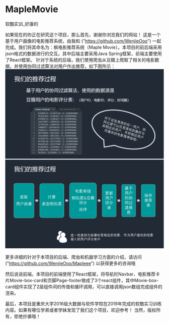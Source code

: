 # MapleMovie
软酷实训_好康的

如果现在的你正在研究这个项目，那么首先，谢谢你浏览我们的网站！
这是一个基于用户画像的电影推荐系统，由我和 ("https://github.com/WenjieOoo") 一起完成。我们将其命名为：枫电影推荐系统（Maple Movie）。本项目的前后端采用json格式的数据进行的交互。其中后端主要采用Java Spring框架，前端主要使用了React框架。
针对于系统的后端，我们使用爬虫从豆瓣上爬取了相关的电影数据，并使用协同过滤算法对用户作出推荐，如下图所示：
![Image text](https://github.com/BullentXie/MapleMovie/blob/master/img-folder/pic-1.png)
![Image text](https://github.com/BullentXie/MapleMovie/blob/master/img-folder/pic-2.png)

更多详细的针对于本项目的后端、爬虫和机器学习方面的介绍，请访问 ("https://github.com/WenjieOoo/Mapleee") 以获得更多的咨询哦

然后说说前端，本项目的前端使用了React框架，将导航栏Navbar、电影推荐卡片Movie-box-card和页脚Page-footer做成了3个react组件，其中Movie-box-card组件实现了2层组件间的传值和循环调用，可以直接调用json数组完成组件的渲染。

最后，本项目是重庆大学2016级大数据与软件学院在2019年完成的软酷实习训练内容。如果有哪位学弟或者学妹发现了我们这个项目，欢迎参考！
当然，版权所有，拒绝抄袭哦！

